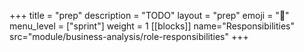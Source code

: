 +++
title = "prep"
description = "TODO"
layout = "prep"
emoji = "📅"
menu_level = ["sprint"]
weight = 1
[[blocks]]
name="Responsibilities"
src="module/business-analysis/role-responsibilities"
+++
